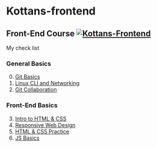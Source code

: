 # Kottans-frontend
## Front-End Course  [![Kottans-Frontend][icon-kottans]][kottans-frontend]


My check list 


### General Basics
0. [Git Basics](git_and_github/git_and_github.md)
1. [Linux CLI and Networking](/task_linux_cli/lcl_http.md)
2. [Git Collaboration](/task_git_collaboration/README.md)

### Front-End Basics
3. [Intro to HTML & CSS](/task_html_css_intro/README.md)
4. [Responsive Web Design](/task_responsive_web_design/README.md)
5. [HTML & CSS Practice](Barasii/HTML-CSS-POPUP)
6. [JS Basics](/\task_js_basics/README.md)

[icon-kottans]: https://img.shields.io/badge/%3D(%5E.%5E)%3D-frontend-yellow.svg
[kottans-frontend]: https://github.com/kottans/frontend
